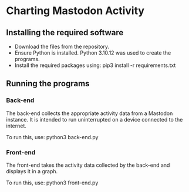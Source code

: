 # Charting Mastodon Activity

## Installing the required software
- Download the files from the repository.
- Ensure Python is installed. Python 3.10.12 was used to create the programs.
- Install the required packages using: pip3 install -r requirements.txt

## Running the programs

### Back-end
The back-end collects the appropriate activity data from a Mastodon instance. It is intended to run uninterrupted on a device connected to the internet.

To run this, use: python3 back-end.py

### Front-end
The front-end takes the activity data collected by the back-end and displays it in a graph.

To run this, use: python3 front-end.py
